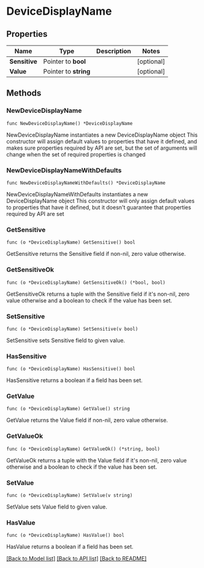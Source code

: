 # DeviceDisplayName

## Properties

Name | Type | Description | Notes
------------ | ------------- | ------------- | -------------
**Sensitive** | Pointer to **bool** |  | [optional] 
**Value** | Pointer to **string** |  | [optional] 

## Methods

### NewDeviceDisplayName

`func NewDeviceDisplayName() *DeviceDisplayName`

NewDeviceDisplayName instantiates a new DeviceDisplayName object
This constructor will assign default values to properties that have it defined,
and makes sure properties required by API are set, but the set of arguments
will change when the set of required properties is changed

### NewDeviceDisplayNameWithDefaults

`func NewDeviceDisplayNameWithDefaults() *DeviceDisplayName`

NewDeviceDisplayNameWithDefaults instantiates a new DeviceDisplayName object
This constructor will only assign default values to properties that have it defined,
but it doesn't guarantee that properties required by API are set

### GetSensitive

`func (o *DeviceDisplayName) GetSensitive() bool`

GetSensitive returns the Sensitive field if non-nil, zero value otherwise.

### GetSensitiveOk

`func (o *DeviceDisplayName) GetSensitiveOk() (*bool, bool)`

GetSensitiveOk returns a tuple with the Sensitive field if it's non-nil, zero value otherwise
and a boolean to check if the value has been set.

### SetSensitive

`func (o *DeviceDisplayName) SetSensitive(v bool)`

SetSensitive sets Sensitive field to given value.

### HasSensitive

`func (o *DeviceDisplayName) HasSensitive() bool`

HasSensitive returns a boolean if a field has been set.

### GetValue

`func (o *DeviceDisplayName) GetValue() string`

GetValue returns the Value field if non-nil, zero value otherwise.

### GetValueOk

`func (o *DeviceDisplayName) GetValueOk() (*string, bool)`

GetValueOk returns a tuple with the Value field if it's non-nil, zero value otherwise
and a boolean to check if the value has been set.

### SetValue

`func (o *DeviceDisplayName) SetValue(v string)`

SetValue sets Value field to given value.

### HasValue

`func (o *DeviceDisplayName) HasValue() bool`

HasValue returns a boolean if a field has been set.


[[Back to Model list]](../README.md#documentation-for-models) [[Back to API list]](../README.md#documentation-for-api-endpoints) [[Back to README]](../README.md)


